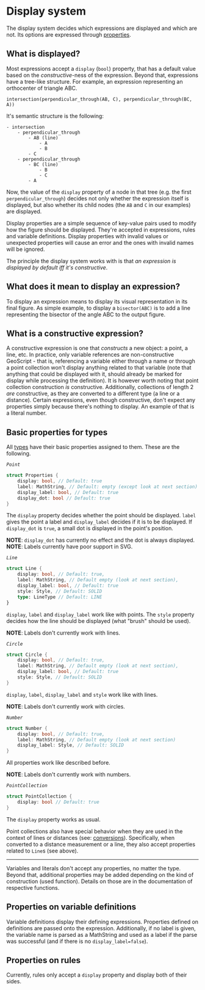 # Display system

The display system decides which expressions are displayed and which are not. Its options are expressed through [properties](syntax/properties.md).

## What is displayed?

Most expressions accept a `display` (`bool`) property, that has a default value based on the *constructive*-ness of the expression. Beyond that, expressions have a tree-like structure. For example, an expression representing an orthocenter of triangle ABC.

```
intersection(perpendicular_through(AB, C), perpendicular_through(BC, A))
```

It's semantic structure is the following:

```
- intersection
    - perpendicular_through
        - AB (line)
            - A
            - B
        - C
    - perpendicular_through
        - BC (line)
            - B
            - C
        - A
```

Now, the value of the `display` property of a node in that tree (e.g. the first `perpendicular_through`) decides not only whether the expression itself is displayed, but also whether its child nodes (the `AB` and `C` in our examples) are displayed.

Display properties are a simple sequence of key-value pairs used to modify how the figure should be displayed. They're accepted in expressions, rules and variable definitions. Display properties with invalid values or unexpected properties will cause an error and the ones with invalid names will be ignored.

The principle the display system works with is that *an expression is displayed by default iff it's constructive*.

## What does it mean to display an expression?

To display an expression means to display its visual representation in its final figure. As simple example, to display a `bisector(ABC)` is to add a line representing the bisector of the angle ABC to the output figure.

## What is a constructive expression?

A constructive expression is one that *constructs* a new object: a point, a line, etc. In practice, only variable references are non-constructive GeoScript - that is, referencing a variable either through a name or through a point collection won't display anything related to that variable (note that anything that could be displayed with it, should already be marked for display while processing the definition). It is however worth noting that point collection construction *is* constructive. Additionally, collections of length 2 *are* constructive, as they are converted to a different type (a line or a distance). Certain expressions, even though constructive, don't expect any properties simply because there's nothing to display. An example of that is a literal number.

## Basic properties for types

All [types](./types.md) have their basic properties assigned to them. These are the following.

*`Point`*

```rust
struct Properties {
    display: bool, // Default: true
    label: MathString, // Default: empty (except look at next section)
    display_label: bool, // Default: true
    display_dot: bool // Default: true
}
```

The `display` property decides whether the point should be displayed. `label` gives the point a label and `display_label` decides if it is to be displayed. If `display_dot` is `true`, a small dot is displayed in the point's position.

**NOTE**: `display_dot` has currently no effect and the dot is always displayed.
**NOTE**: Labels currently have poor support in SVG.

*`Line`*

```rust
struct Line {
    display: bool, // Default: true,
    label: MathString, // Default empty (look at next section),
    display_label: bool, // Default: true
    style: Style, // Default: SOLID
    type: LineType // Default: LINE
}
```

`display`, `label` and `display_label` work like with points. The `style` property decides how the line should be displayed (what "brush" should be used).

**NOTE**: Labels don't currently work with lines.

*`Circle`*

```rust
struct Circle {
    display: bool, // Default: true,
    label: MathString, // Default empty (look at next section),
    display_label: bool, // Default: true
    style: Style, // Default: SOLID
}
```

`display`, `label`, `display_label` and `style` work like with lines.

**NOTE**: Labels don't currently work with circles.

*`Number`*

```rust
struct Number {
    display: bool, // Default: true,
    label: MathString, // Default empty (look at next section)
    display_label: Style, // Default: SOLID
}
```

All properties work like described before.

**NOTE**: Labels don't currently work with numbers.

*`PointCollection`*

```rust
struct PointCollection {
    display: bool // Default: true
}
```

The `display` property works as usual.

Point collections also have special behavior when they are used in the context of lines or distances (see: [conversions](types.md)). Specifically, when converted to a distance measurement or a line, they also accept properties related to `Line`s (see above).

---

Variables and literals don't accept any properties, no matter the type. Beyond that, additional properties may be added depending on the kind of construction (used function). Details on those are in the documentation of respective functions.

## Properties on variable definitions

Variable definitions display their defining expressions. Properties defined on definitions are passed onto the expression. Additionally, if no label is given, the variable name is parsed as a MathString and used as a label if the parse was successful (and if there is no `display_label=false`).

## Properties on rules

Currently, rules only accept a `display` property and display both of their sides.
